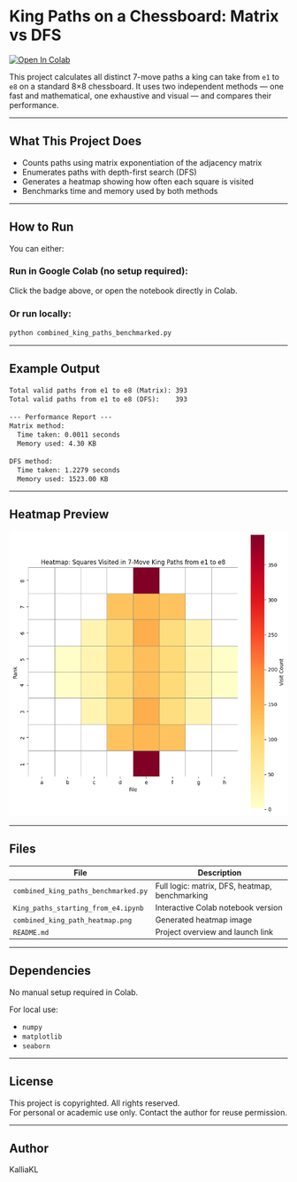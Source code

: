 
# King Paths on a Chessboard: Matrix vs DFS

[![Open In Colab](https://colab.research.google.com/assets/colab-badge.svg)](https://colab.research.google.com/github/KalliaKL/king-paths-chess/blob/main/King_paths_starting_from_e4.ipynb)

This project calculates all distinct 7-move paths a king can take from `e1` to `e8` on a standard 8×8 chessboard. It uses two independent methods — one fast and mathematical, one exhaustive and visual — and compares their performance.

---

## What This Project Does

- Counts paths using matrix exponentiation of the adjacency matrix
- Enumerates paths with depth-first search (DFS)
- Generates a heatmap showing how often each square is visited
- Benchmarks time and memory used by both methods

---

## How to Run

You can either:

### Run in Google Colab (no setup required):
Click the badge above, or open the notebook directly in Colab.

### Or run locally:
```bash
python combined_king_paths_benchmarked.py
```

---

## Example Output

```
Total valid paths from e1 to e8 (Matrix): 393
Total valid paths from e1 to e8 (DFS):    393

--- Performance Report ---
Matrix method:
  Time taken: 0.0011 seconds
  Memory used: 4.30 KB

DFS method:
  Time taken: 1.2279 seconds
  Memory used: 1523.00 KB
```

---

## Heatmap Preview

![Heatmap](combined_king_path_heatmap.png)

---

## Files

| File | Description |
|------|-------------|
| `combined_king_paths_benchmarked.py` | Full logic: matrix, DFS, heatmap, benchmarking |
| `King_paths_starting_from_e4.ipynb`  | Interactive Colab notebook version |
| `combined_king_path_heatmap.png`     | Generated heatmap image |
| `README.md`                          | Project overview and launch link |

---

## Dependencies

No manual setup required in Colab.

For local use:
- `numpy`
- `matplotlib`
- `seaborn`

---

## License

This project is copyrighted.
All rights reserved.  
For personal or academic use only. Contact the author for reuse permission.

---

## Author

KalliaKL
